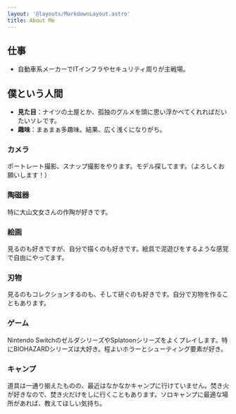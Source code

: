 ```yaml
---
layout: '@layouts/MarkdownLayout.astro'
title: About Me
---
```


## 仕事

- 自動車系メーカーでITインフラやセキュリティ周りが主戦場。

## 僕という人間

- **見た目**：ナイツの土屋とか、孤独のグルメを頭に思い浮かべてくれればだいたいソレです。
- **趣味**：まぁまぁ多趣味。結果、広く浅くになりがち。

### カメラ

ポートレート撮影、スナップ撮影をやります。モデル探してます。（よろしくお願いします！）

### 陶磁器

特に大山文女さんの作陶が好きです。

### 絵画

見るのも好きですが、自分で描くのも好きです。絵具で泥遊びをするような感覚で自由にやってます。

### 刃物

見るのもコレクションするのも、そして研ぐのも好きです。自分で刃物を作ることもあります。

### ゲーム

Nintendo SwitchのゼルダシリーズやSplatoonシリーズをよくプレイします。特にBIOHAZARDシリーズは大好き。程よいホラーとシューティング要素が好き。

### キャンプ

道具は一通り揃えたものの、最近はなかなかキャンプに行けていません。焚き火が好きなので、焚き火だけをしに行くこともあります。ソロキャンプに最適な場所があれば、教えてほしい気持ち。
